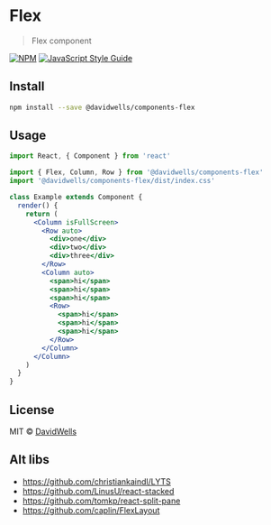 # Flex

> Flex component

[![NPM](https://img.shields.io/npm/v/forms.svg)](https://www.npmjs.com/package/forms) [![JavaScript Style Guide](https://img.shields.io/badge/code_style-standard-brightgreen.svg)](https://standardjs.com)

## Install

```bash
npm install --save @davidwells/components-flex
```

## Usage

```jsx
import React, { Component } from 'react'

import { Flex, Column, Row } from '@davidwells/components-flex'
import '@davidwells/components-flex/dist/index.css'

class Example extends Component {
  render() {
    return (
      <Column isFullScreen>
        <Row auto>
          <div>one</div>
          <div>two</div>
          <div>three</div>
        </Row>
        <Column auto>
          <span>hi</span>
          <span>hi</span>
          <span>hi</span>
          <Row>
            <span>hi</span>
            <span>hi</span>
            <span>hi</span>
          </Row>
        </Column>
      </Column>
    )
  }
}
```

## License

MIT © [DavidWells](https://github.com/DavidWells)

## Alt libs

- https://github.com/christiankaindl/LYTS
- https://github.com/LinusU/react-stacked
- https://github.com/tomkp/react-split-pane
- https://github.com/caplin/FlexLayout

